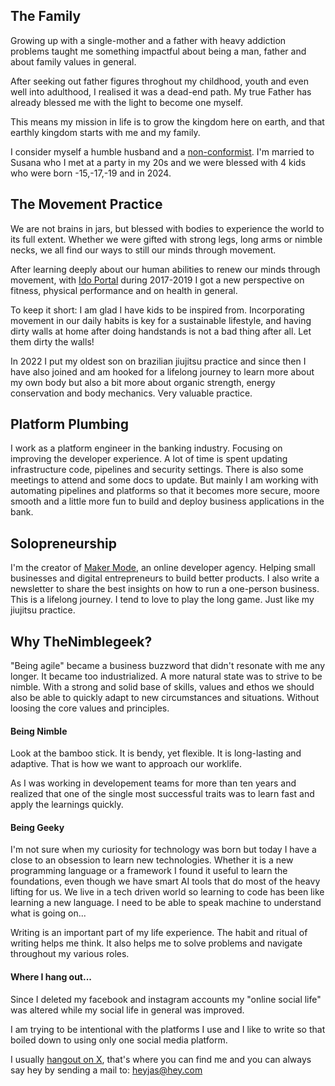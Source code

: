 
## The Family  
Growing up with a single-mother and a father with heavy addiction problems taught me something impactful about being a man, father and about family values in general. 

After seeking out father figures throghout my childhood, youth and even well into adulthood, I realised it was a dead-end path. My true Father has already blessed me with the light to become one myself.

This means my mission in life is to grow the kingdom here on earth, and that earthly kingdom starts with me and my family. 

I consider myself a humble husband and a [non-conformist](https://chrisguillebeau.com/non-conformist). I'm married to Susana who I met at a party in my 20s and we were blessed with 4 kids who were born -15,-17,-19 and in 2024. 

## The Movement Practice
We are not brains in jars, but blessed with bodies to experience the world to its full extent. Whether we were gifted with strong legs, long arms or nimble necks, we all find our ways to still our minds through movement. 

After learning deeply about our human abilities to renew our minds through movement, with [Ido Portal](https://www.idoportal.com/) during 2017-2019 I got a new perspective on fitness, physical performance and on health in general. 

To keep it short: I am glad I have kids to be inspired from. Incorporating movement in our daily habits is key for a sustainable lifestyle, and having dirty walls at home after doing handstands is not a bad thing after all. Let them dirty the walls!

In 2022 I put my oldest son on brazilian jiujitsu practice and since then I have also joined and am hooked for a lifelong journey to learn more about my own body but also a bit more about organic strength, energy conservation and body mechanics. Very valuable practice.

## Platform Plumbing
I work as a platform engineer in the banking industry. Focusing on improving the developer experience. A lot of time is spent updating infrastructure code, pipelines and security settings. There is also some meetings to attend and some docs to update. But mainly I am working with automating pipelines and platforms so that it becomes more secure, moore smooth and a little more fun to build and deploy business applications in the bank.

## Solopreneurship
I'm the creator of [Maker Mode](https://makermode.dev/), an online developer agency. Helping small businesses and digital entrepreneurs to build better products. I also write a newsletter to share the best insights on how to run a one-person business. This is a lifelong journey. I tend to love to play the long game. Just like my jiujitsu practice. 

## Why TheNimblegeek?

"Being agile" became a business buzzword that didn't resonate with me any longer. It became too industrialized. A more natural state was to strive to be nimble. With a strong and solid base of skills, values and ethos we should also be able to quickly adapt to new circumstances and situations. Without loosing the core values and principles. 

#### Being Nimble
Look at the bamboo stick. It is bendy, yet flexible. It is long-lasting and adaptive. That is how we want to approach our worklife.

As I was working in developement teams for more than ten years and realized that one of the single most successful traits was to learn fast and apply the learnings quickly.

#### Being Geeky
I'm not sure when my curiosity for technology was born but today I have a close to an obsession to learn new technologies. Whether it is a new programming language or a framework I found it useful to learn the foundations, even though we have smart AI tools that do most of the heavy lifting for us. We live in a tech driven world so learning to code has been like learning a new language. I need to be able to speak machine to understand what is going on...

Writing is an important part of my life experience. The habit and ritual of writing helps me think. It also helps me to solve problems and navigate throughout my various roles. 

#### Where I hang out...
Since I deleted my facebook and instagram accounts my "online social life" was altered while my social life in general was improved. 

I am trying to be intentional with the platforms I use and I like to write so that boiled down to using only one social media platform.

I usually [hangout on X](https://x.com/thenimblegeek), that's where you can find me and you can always say hey by sending a mail to: heyjas@hey.com 